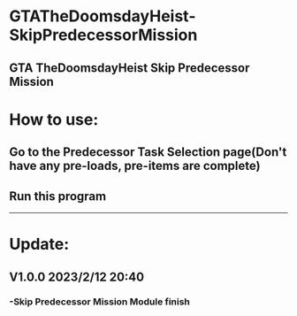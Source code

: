 # GTATheDoomsdayHeist-SkipPredecessorMission
GTA TheDoomsdayHeist Skip Predecessor Mission
---
# How to use:
## Go to the Predecessor Task Selection page(Don't have any pre-loads, pre-items are complete)
## Run this program
---
# Update:
## V1.0.0 2023/2/12 20:40
### -Skip Predecessor Mission Module finish
